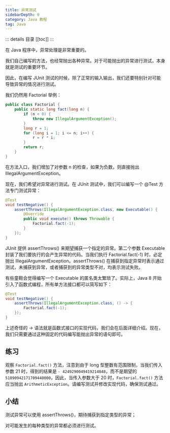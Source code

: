 ```yaml
---
title: 异常测试
sidebarDepth: 0
category: Java 教程
tag: Java
---
```


::: details 目录
[[toc]]
:::


在 Java 程序中，异常处理是非常重要的。

我们自己编写的方法，也经常抛出各种异常。对于可能抛出的异常进行测试，本身就是测试的重要环节。

因此，在编写 JUnit 测试的时候，除了正常的输入输出，我们还要特别针对可能导致异常的情况进行测试。

我们仍然用 Factorial 举例：


```java
public class Factorial {
    public static long fact(long n) {
        if (n < 0) {
            throw new IllegalArgumentException();
        }
        long r = 1;
        for (long i = 1; i <= n; i++) {
            r = r * i;
        }
        return r;
    }
}
```


在方法入口，我们增加了对参数 n 的检查，如果为负数，则直接抛出 IllegalArgumentException。

现在，我们希望对异常进行测试。在 JUnit 测试中，我们可以编写一个 @Test 方法专门测试异常：


```java
@Test
void testNegative() {
    assertThrows(IllegalArgumentException.class, new Executable() {
        @Override
        public void execute() throws Throwable {
            Factorial.fact(-1);
        }
    });
}
```


JUnit 提供 assertThrows() 来期望捕获一个指定的异常。第二个参数 Executable 封装了我们要执行的会产生异常的代码。当我们执行 Factorial.fact(-1) 时，必定抛出 IllegalArgumentException。assertThrows() 在捕获到指定异常时表示通过测试，未捕获到异常，或者捕获到的异常类型不对，均表示测试失败。

有些童鞋会觉得编写一个 Executable 的匿名类太繁琐了。实际上，Java 8 开始引入了函数式编程，所有单方法接口都可以简写如下：


```java
@Test
void testNegative() {
    assertThrows(IllegalArgumentException.class, () -> {
        Factorial.fact(-1);
    });
}
```


上述奇怪的 -> 语法就是函数式接口的实现代码，我们会在后面详细介绍。现在，我们只需要通过这种固定的代码编写能抛出异常的语句即可。



## 练习

观察 `Factorial.fact()` 方法，注意到由于 long 型整数有范围限制，当我们传入参数 21 时，得到的结果是 `- 4249290049419214848`，而不是期望的 `51090942171709440000`，因此，当传入参数大于 20 时，`Factorial.fact()` 方法应当抛出 `ArithmeticException`。请编写测试并修改实现代码，确保测试通过。



## 小结

测试异常可以使用 assertThrows()，期待捕获到指定类型的异常；

对可能发生的每种类型的异常都必须进行测试。



